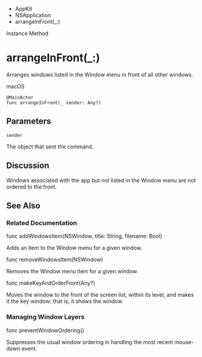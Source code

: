 

- AppKit
- NSApplication
-  arrangeInFront(\_:) 

Instance Method

# arrangeInFront(\_:)

Arranges windows listed in the Window menu in front of all other windows.

macOS

``` source
@MainActor
func arrangeInFront(_ sender: Any?)
```

## Parameters 

`sender`  

The object that sent the command.

## Discussion

Windows associated with the app but not listed in the Window menu are not ordered to the front.

## See Also

### Related Documentation

func addWindowsItem(NSWindow, title: String, filename: Bool)

Adds an item to the Window menu for a given window.

func removeWindowsItem(NSWindow)

Removes the Window menu item for a given window.

func makeKeyAndOrderFront(Any?)

Moves the window to the front of the screen list, within its level, and makes it the key window; that is, it shows the window.

### Managing Window Layers

func preventWindowOrdering()

Suppresses the usual window ordering in handling the most recent mouse-down event.

